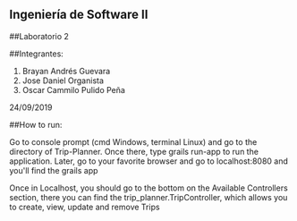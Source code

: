 ## Ingeniería de Software II

##Laboratorio 2
    
##Integrantes:

1. Brayan Andrés Guevara
2. Jose Daniel Organista
3. Oscar Cammilo Pulido Peña

24/09/2019

##How to run:

Go to console prompt (cmd Windows, terminal Linux) and go to the directory of Trip-Planner.
Once there, type grails run-app to run the application.
Later, go to your favorite browser and go to localhost:8080 and you'll find the grails app

Once in Localhost, you should go to the bottom on the Available Controllers section,
there you can find the trip_planner.TripController, which allows you to create, view, update and remove Trips
